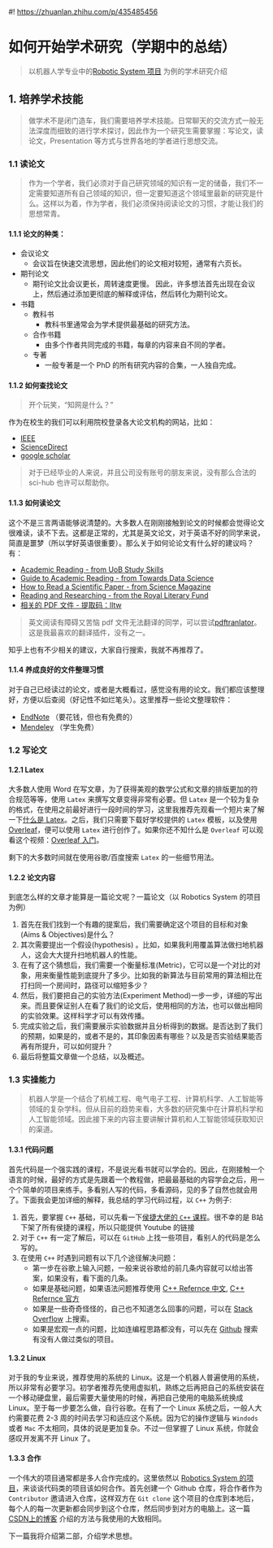 #! https://zhuanlan.zhihu.com/p/435485456
# 如何开始学术研究（学期中的总结）

> 以机器人学专业中的[Robotic System 项目](https://github.com/Alexbeast-CN/Robot_navigation_webots) 为例的学术研究介绍

## 1. 培养学术技能

> 做学术不是闭门造车，我们需要培养学术技能。日常聊天的交流方式一般无法深度而细致的进行学术探讨，因此作为一个研究生需要掌握：写论文，读论文，Presentation 等方式与世界各地的学者进行思想交流。

### 1.1 读论文

> 作为一个学者，我们必须对于自己研究领域的知识有一定的储备，我们不一定需要知道所有自己领域的知识，但一定要知道这个领域里最新的研究是什么。这样以为着，作为学者，我们必须保持阅读论文的习惯，才能让我们的思想常青。

#### 1.1.1 论文的种类：

- 会议论文
  - 会议旨在快速交流思想，因此他们的论文相对较短，通常有六页长。
- 期刊论文
  - 期刊论文比会议更长，周转速度更慢。 因此，许多想法首先出现在会议上，然后通过添加更彻底的解释或评估，然后转化为期刊论文。
- 书籍
  - 教科书
    - 教科书里通常会为学术提供最基础的研究方法。
  - 合作书籍
    - 由多个作者共同完成的书籍，每章的内容来自不同的学者。
  - 专著
    - 一般专著是一个 PhD 的所有研究内容的合集，一人独自完成。


#### 1.1.2 如何查找论文

> 开个玩笑，“知网是什么？”

作为在校生的我们可以利用院校登录各大论文机构的网站，比如：

- [IEEE](https://ieeexplore.ieee.org/Xplore/home.jsp)
- [ScienceDirect](https://www.sciencedirect.com/)
- [google scholar](https://scholar.google.com/)

> 对于已经毕业的人来说，并且公司没有账号的朋友来说，没有那么合法的 sci-hub 也许可以帮助你。

#### 1.1.3 如何读论文

这个不是三言两语能够说清楚的。大多数人在刚刚接触到论文的时候都会觉得论文很难读，读不下去。这都是正常的，尤其是英文论文，对于英语不好的同学来说，简直是噩梦（所以学好英语很重要）。那么关于如何论论文有什么好的建议吗？有：

- [Academic Reading - from UoB Study Skills](https://www.ole.bris.ac.uk/bbcswebdav/pid-5855635-dt-content-rid-10970147_2/courses/Study_Skills/academic-reading/index.html)
- [Guide to Academic Reading - from Towards Data Science](https://towardsdatascience.com/guide-to-reading-academic-research-papers-c69c21619de6)
- [How to Read a Scientific Paper - from Science Magazine](https://www.science.org/content/article/how-read-scientific-paper-rev2)
- [Reading and Researching  - from the Royal Literary Fund](https://www.rlf.org.uk/resources/how-not-to-read/)
- [相关的 PDF 文件 - 提取码：lltw ](https://pan.baidu.com/s/14y2g5iLOHscFKan6Dg5YUg)

> 英文阅读有障碍又苦恼 pdf 文件无法翻译的同学，可以尝试[pdftranlator](https://github.com/axipo/pdfTranslator/releases)。这是我最喜欢的翻译插件，没有之一。

知乎上也有不少相关的建议，大家自行搜索，我就不再推荐了。

#### 1.1.4 养成良好的文件整理习惯

对于自己已经读过的论文，或者是大概看过，感觉没有用的论文。我们都应该整理好，方便以后查阅（好记性不如烂笔头）。这里推荐一些论文整理软件：

- [EndNote](https://endnote.com/) （要花钱，但也有免费的）
- [Mendeley](https://www.mendeley.com/download-reference-manager/windows) （学生免费）

### 1.2 写论文

#### 1.2.1 Latex

大多数人使用 Word 在写文章，为了获得美观的数学公式和文章的排版更加的符合规范等等，使用 `Latex` 来撰写文章变得非常有必要。但 `Latex` 是一个较为复杂的格式，在使用之前最好进行一段时间的学习，这里我推荐先观看一个短片来了解一下[什么是 Latex](https://www.bilibili.com/video/BV11h41127FD?from=search&seid=4578307811589895707&spm_id_from=333.337.0.0)。之后，我们只需要下载好学校提供的 `Latex` 模板，以及使用 [Overleaf](https://www.overleaf.com/)，便可以使用 `Latex` 进行创作了。如果你还不知什么是 `Overleaf` 可以观看这个视频：[Overleaf 入门](https://www.bilibili.com/video/BV15v411A7xw/?spm_id_from=333.788.recommend_more_video.1)。

剩下的大多数时间就在使用谷歌/百度搜索 `Latex` 的一些细节用法。

#### 1.2.2 论文内容

到底怎么样的文章才能算是一篇论文呢？一篇论文（以 Robotics System 的项目为例）

1. 首先在我们找到一个有趣的提案后，我们需要确定这个项目的目标和对象(Aims & Objectives)是什么？
2. 其次需要提出一个假设(hypothesis) 。比如，如果我利用覆盖算法做扫地机器人，这会大大提升扫地机器人的性能。
3. 在有了这个猜想后，我们需要一个衡量标准(Metric)，它可以是一个对比的对象，用来衡量性能到底提升了多少。比如我的新算法与目前常用的算法相比在打扫同一个房间时，路径可以缩短多少？
4. 然后，我们要把自己的实验方法(Experiment Method)一步一步，详细的写出来。而且要保证别人在看了我们的论文后，使用相同的方法，也可以做出相同的实验效果。这样科学才可以有效传播。
5. 完成实验之后，我们需要展示实验数据并且分析得到的数据。是否达到了我们的预期，如果是的，或者不是的，其印象因素有哪些？以及是否实验结果能否再有所提升，可以如何提升？
6. 最后将整篇文章做一个总结，以及概述。

### 1.3 实操能力

> 机器人学是一个结合了机械工程、电气电子工程、计算机科学、人工智能等领域的复杂学科。但从目前的趋势来看，大多数的研究集中在计算机科学和人工智能领域。因此接下来的内容主要讲解计算机和人工智能领域获取知识的渠道。

#### 1.3.1 代码问题

首先代码是一个强实践的课程，不是说光看书就可以学会的。因此，在刚接触一个语言的时候，最好的方式是先跟着一个教程做，把最最基础的内容学会之后，用一个个简单的项目来练手。多看别人写的代码，多看源码，见的多了自然也就会用了。下面我会更加详细的解释，我总结的学习代码过程，以 `C++` 为例子:

1. 首先，要掌握 `C++` 基础，可以先看一下[侯捷大佬的 `C++` 课程](https://www.youtube.com/watch?v=2S-tJaPKFdQ&list=PL-X74YXt4LVZ137kKM5dNfCIC4tsScerb&ab_channel=%E5%90%AC%E6%B6%9B%E9%98%81)。很不幸的是 B站下架了所有侯捷的课程，所以只能提供 Youtube 的链接
2. 对于 `C++` 有一定了解后，可以在 `GitHub` 上找一些项目，看别人的代码是怎么写的。
3. 在使用 `C++` 时遇到问题有以下几个途径解决问题：
   - 第一步在谷歌上输入问题，一般来说谷歌给的前几条内容就可以给出答案，如果没有，看下面的几条。
   - 如果是基础问题，如果语法问题推荐使用 [C++ Refernce 中文](http://c.biancheng.net/cplus/), [C++ Refernce 官方](https://www.cplusplus.com/reference/clibrary/)
   - 如果是一些奇奇怪怪的，自己也不知道怎么回事的问题，可以在 [Stack Overflow](https://stackoverflow.com/) 上搜索。
   - 如果是宏观一点的问题，比如连编程思路都没有，可以先在 [Github](https://github.com/) 搜索有没有人做过类似的项目。

#### 1.3.2 Linux

对于我的专业来说，推荐使用的系统的 Linux。这是一个机器人普遍使用的系统，所以非常有必要学习。初学者推荐先使用虚拟机，熟练之后再把自己的系统安装在一个移动硬盘里，最后需要大量使用的时候，再把自己使用的电脑系统换成 Linux。至于每一步要怎么做，自行谷歌。在有了一个 Linux 系统之后，一般人大约需要花费 2-3 周的时间去学习和适应这个系统。因为它的操作逻辑与 `Windods` 或者 `Mac` 不太相同，具体的说是更加复杂。不过一但掌握了 Linux 系统，你就会感叹开发离不开 Linux 了。

#### 1.3.3 合作

一个伟大的项目通常都是多人合作完成的。这里依然以 [Robotics System 的项目](https://github.com/Alexbeast-CN/Robot_navigation_webots)，来谈谈代码类的项目该如何合作。首先创建一个 Github 仓库，将合作者作为 `Contributor` 邀请进入仓库，这样双方在 `Git clone` 这个项目的仓库到本地后，每个人的每一次更新都会同步到这个仓库，然后同步到对方的电脑上。这一篇[CSDN上的博客](https://blog.csdn.net/dengdengda/article/details/50903176) 介绍的方法与我使用的大致相同。

下一篇我将介绍第二部，介绍学术思想。
